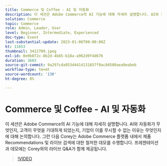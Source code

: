 ```yaml
---
title: Commerce 및 Coffee - AI 및 자동화
description: 이 세션은 Adobe Commerce의 AI 기능에 대해 자세히 설명합니다. AI와 자동화가 무엇인지, 고객이 무엇을 기대하게 되었는지, 기업이 이를 무시할 수 없는 이유는 무엇인지에 대해 논의합니다. 그런 다음 Corey는 Adobe Commerce 플랫폼 내에서 제품 Recommendations 및 라이브 검색에 대한 철저한 데모를 수행합니다. 프레젠테이션과 데모에는 Corey와의 라이브 Q&A가 함께 제공됩니다.
solution: Commerce
topic: Commerce
role: Admin, Leader, User
level: Beginner, Intermediate, Experienced
doc-type: Event
last-substantial-update: 2023-01-06T00:00:00Z
kt: 11653
thumbnail: 3412709.jpeg
exl-id: 0e9b072c-8b2d-4b85-b18a-a962d9f4d676
duration: 3603
source-git-commit: 9a297cda953d4414131657f9ac84580aea0eabeb
workflow-type: tm+mt
source-wordcount: '130'
ht-degree: 0%

---
```


# Commerce 및 Coffee - AI 및 자동화

이 세션은 Adobe Commerce의 AI 기능에 대해 자세히 설명합니다. AI와 자동화가 무엇인지, 고객이 무엇을 기대하게 되었는지, 기업이 이를 무시할 수 없는 이유는 무엇인지에 대해 논의합니다. 그런 다음 Corey는 Adobe Commerce 플랫폼 내에서 제품 Recommendations 및 라이브 검색에 대한 철저한 데모를 수행합니다. 프레젠테이션과 데모에는 Corey와의 라이브 Q&amp;A가 함께 제공됩니다.

>[!VIDEO](https://video.tv.adobe.com/v/3412709/?quality=12&learn=on)
